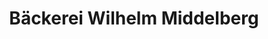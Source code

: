 ---
title: "Bäckerei Wilhelm Middelberg"
url: /kamen/baeckerei-wilhelm-middelberg/
shop: Bäckerei
---